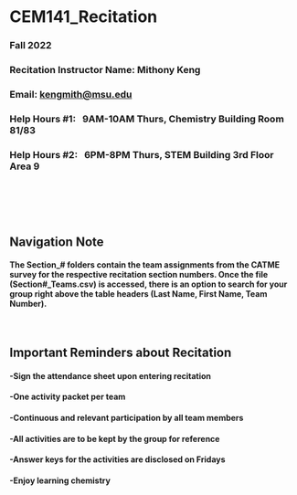 # CEM141_Recitation
### Fall 2022
### Recitation Instructor Name: Mithony Keng
### Email: kengmith@msu.edu
### Help Hours #1: &nbsp;  9AM-10AM Thurs, Chemistry Building Room 81/83 
### Help Hours #2: &nbsp;  6PM-8PM Thurs, STEM Building 3rd Floor Area 9 
##
<br/>
<br/>
<br/>

## Navigation Note
#### The Section_# folders contain the team assignments from the CATME survey for the respective recitation section numbers. Once the file (Section#_Teams.csv) is accessed, there is an option to search for your group right above the table headers (Last Name, First Name, Team Number).

<br/>

## Important Reminders about Recitation
#### -Sign the attendance sheet upon entering recitation
#### -One activity packet per team
#### -Continuous and relevant participation by all team members 
#### -All activities are to be kept by the group for reference
#### -Answer keys for the activities are disclosed on Fridays
#### -Enjoy learning chemistry 
